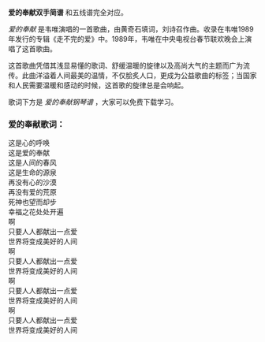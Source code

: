 

**爱的奉献双手简谱** 和五线谱完全对应。

_爱的奉献_
是韦唯演唱的一首歌曲，由黄奇石填词，刘诗召作曲。收录在韦唯1989年发行的专辑《走不完的爱》中。1989年，韦唯在中央电视台春节联欢晚会上演唱了这首歌曲。

这首歌曲凭借其浅显易懂的歌词、舒缓温暖的旋律以及高尚大气的主题而广为流传。此曲洋溢着人间最美的温情，不仅脍炙人口，更成为公益歌曲的标签；当国家和人民需要温暖和感动的时候，这首歌的旋律总是会响起。

歌词下方是 _爱的奉献钢琴谱_ ，大家可以免费下载学习。

### 爱的奉献歌词：

这是心的呼唤  
这是爱的奉献  
这是人间的春风  
这是生命的源泉  
再没有心的沙漠  
再没有爱的荒原  
死神也望而却步  
幸福之花处处开遍  
啊  
只要人人都献出一点爱  
世界将变成美好的人间  
啊  
只要人人都献出一点爱  
世界将变成美好的人间  
啊  
只要人人都献出一点爱  
世界将变成美好的人间  
啊  
只要人人都献出一点爱  
世界将变成美好的人间

